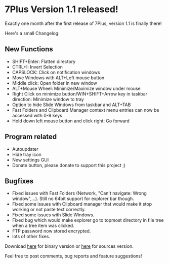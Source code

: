 # 7Plus Version 1.1 released! #

Exactly one month after the first release of 7Plus, version 1.1 is finally there!

Here's a small Changelog:
## New Functions ##
  * SHIFT+Enter: Flatten directory
  * CTRL+I: Invert Selection
  * CAPSLOCK: Click on notification windows
  * Move Windows with ALT+Left mouse button
  * Middle click: Open folder in new window
  * ALT+Mouse Wheel: Minimize/Maximize window under mouse
  * Right Click on minimize button/WIN+SHIFT+Arrow key in taskbar direction: Minimize window to tray
  * Option to hide Slide Windows from taskbar and ALT+TAB
  * Fast Folders and Clipboard Manager context menu entries can now be accessed with 0-9 keys
  * Hold down left mouse button and click right: Go forward

## Program related ##
  * Autoupdater
  * Hide tray icon
  * New settings GUI
  * Donate button, please donate to support this project ;)

## Bugfixes ##
  * Fixed issues with Fast Folders (Network, "Can't navigate: Wrong window",...). Still no 64bit support for explorer bar though.
  * Fixed some issues with Clipboard manager that would make it stop working or not paste text correctly.
  * Fixed some issues with Slide Windows.
  * Fixed bug which would make explorer go to topmost directory in file tree when a tree item was clicked.
  * FTP password now stored encrypted.
  * lots of other fixes.

Download [here](http://7plus.googlecode.com/files/7Plus%20V.1.1.zip) for binary version or [here](http://7plus.googlecode.com/files/7plus%20V.1.1%20Sources.zip) for sources version.

Feel free to post comments, bug reports and feature suggestions!